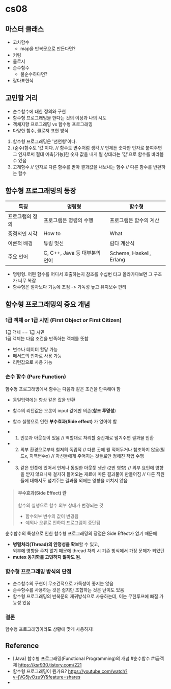 # cs08

## 마스터 클래스
- 고차함수
    - map을 반복문으로 만든다면?
- 커링
- 클로저
- 순수함수
    - 불순수하다면?
- 람다표현식

## 고민할 거리
- 순수함수에 대한 정의와 구현
- 함수형 프로그래밍을 한다는 것의 이상과 나의 시도
- 객체지향 프로그래밍 vs 함수형 프로그래밍
- 다양한 함수, 클로저 표현 방식

1. 함수형 프로그래밍은 '선언형'이다.
2. (순수)함수도 '값'이다. 
  // 함수도 변수처럼 생각 
  // 언제든 숫자만 인자로 붙여주면 그 인자로써 절대 예측[가능]한 숫자 값을 내게 될 상태라는 '값'으로 함수를 바라볼 수 있음
3. 고계함수
  // 인자로 다른 함수를 받아 결과값을 내보내는 함수
  // 다른 함수를 반환하는 함수

## 함수형 프로그래밍의 등장

| 특징       | 명령형 | 함수형 |
|----------|-----|-----|
| 프로그램의 정의 | 프로그램은 명령의 수행|프로그램은 함수의 계산|
| 중점적인 시각  | How to | What |
| 이론적 배경   | 튜링 멋신 | 람다 계산식|
|  주요 언어   | C, C++, Java 등 대부분의 언어 | Scheme, Haskell, Erlang|

- 명령형. 어떤 함수를 어디서 호출하는지 참조를 수십번 타고 올라가다보면 그 구조가 너무 복잡
- 함수형은 절차보다 기능에 초점 -> 가독성 높고 유지보수 편리

## 함수형 프로그래밍의 중요 개념
### 1급 객체 or 1급 시민 (First Object or First Citizen)
1급 객체 == 1급 시민   
1급 객체는 다음 조건을 만족하는 객체를 뜻함
- 변수나 데이터 할당 가능
- 메서드의 인자로 사용 가능
- 리턴값으로 사용 가능

### 순수 함수 (Pure Function)
함수형 프로그래밍에서 함수는 다음과 같은 조건을 만족해야 함
- 동일입력에는 항상 같은 값을 반환
- 함수의 리턴값은 오롯이 input 값에만 의존(**참조 투명성**)
- 함수 실행으로 인한 **부수효과(Side effect)** 가 없어야 함

- 1. 인풋과 아웃풋이 있음 
  // 역할대로 처리할 중간재료 넘겨주면 결과물 반환
- 2. 외부 환경으로부터 철저히 독립적 
  // 다른 곳에 뭘 적어두거나 참조하지 않음(필드x, 지역변수x)
  // 자신들에게 주어지는 것들로만 정해진 작업 수행
- 3. 같은 인풋에 있어서 언제나 동일한 아웃풋 생산 (2번 영향)
  // 외부 요인에 영향을 받지 않으니까 철저히 들어오는 재료에 따른 결과물이 만들어짐
  // 다른 직원들에 대해서도 넘겨주는 결과물 외에는 영향을 끼치지 않음

> #### 부수효과(Side Effect) 란
> 함수의 실행으로 함수 외부 상태가 변경되는 것
>   - 함수외부 변수의 값이 변경됨
>   - 예외나 오류로 인하여 프로그램이 중단됨

순수함수의 특성으로 인한 함수형 프로그래밍의 장점은 Side Effect가 없기 때문에
- **병렬처리(Thread)의 안정성을 확보**할 수 있고,   
외부에 영향을 주지 않기 때문에 thread 처리 시 기존 방식에서 가장 문제가 되었던
- **mutex 동기화를 고민하지 않아도 됨**.

### 함수형 프로그래밍 방식의 단점
- 순수함수의 구현이 무조건적으로 가독성이 좋지는 않음
- 순수함수를 사용하는 것은 쉽지만 조합하는 것은 난이도 있음
- 함수형 프로그래밍의 반복문의 재귀방식으로 사용하는데, 이는 무한루프에 빠질 가능성 있음

### 결론
함수형 프로그래밍이라도 상황에 맞게 사용하자!

## Reference
- [Java] 함수형 프로그래밍(Functional Programming)의 개념 #순수함수 #1급객체
  https://ksr930.tistory.com/221
- 함수형 프로그래밍이 뭔가요?
  https://youtube.com/watch?v=jVG5jvOzu9Y&feature=shares
- 